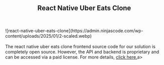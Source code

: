 <h2 style="text-align:center">React Native Uber Eats Clone</h2><br/><br/>![react-native-uber-eats-clone](https://admin.ninjascode.com/wp-content/uploads/2025/01/2-scaled.webp) <br/> <br/>  The react native uber eats clone frontend source code for our solution is completely open source. However, the API and backend is proprietary and can be accessed via a paid license. For more details, <a href="https://enatega.com/?utm_source=github&utm_medium=repo&utm_campaign=lambert-react-native-uber-eats-clone" target="_blank">click here.</a>a> 
